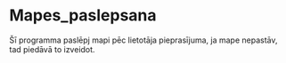 # Mapes_paslepsana
 Šī programma paslēpj mapi pēc lietotāja pieprasījuma, ja mape nepastāv, tad piedāvā to izveidot.

